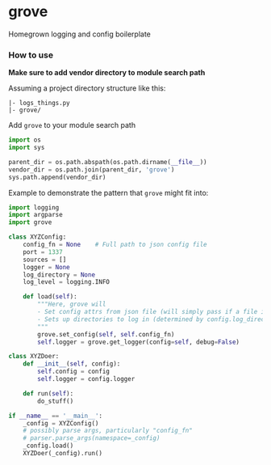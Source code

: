 # grove

Homegrown logging and config boilerplate

### How to use

**Make sure to add vendor directory to module search path**

Assuming a project directory structure like this:

```
|- logs_things.py
|- grove/
```

Add `grove` to your module search path

```python
import os
import sys

parent_dir = os.path.abspath(os.path.dirname(__file__))
vendor_dir = os.path.join(parent_dir, 'grove')
sys.path.append(vendor_dir)
```

Example to demonstrate the pattern that `grove` might fit into:

```python
import logging
import argparse
import grove

class XYZConfig:
    config_fn = None    # Full path to json config file
    port = 1337
    sources = []
    logger = None
    log_directory = None
    log_level = logging.INFO

    def load(self):
        """Here, grove will
        - Set config attrs from json file (will simply pass if a file isn't specified)
        - Sets up directories to log in (determined by config.log_directory)
        """
        grove.set_config(self, self.config_fn)
        self.logger = grove.get_logger(config=self, debug=False)

class XYZDoer:
    def __init__(self, config):
        self.config = config
        self.logger = config.logger

    def run(self):
        do_stuff()

if __name__ == '__main__':
    _config = XYZConfig()
    # possibly parse args, particularly "config_fn"
    # parser.parse_args(namespace=_config)
    _config.load()
    XYZDoer(_config).run()
```
